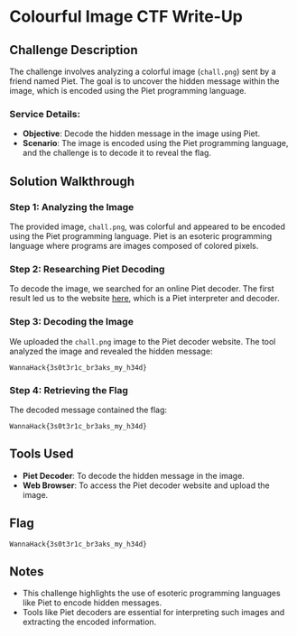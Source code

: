 # Colourful Image CTF Write-Up

## Challenge Description
The challenge involves analyzing a colorful image (`chall.png`) sent by a friend named Piet. The goal is to uncover the hidden message within the image, which is encoded using the Piet programming language.

### Service Details:
- **Objective**: Decode the hidden message in the image using Piet.
- **Scenario**: The image is encoded using the Piet programming language, and the challenge is to decode it to reveal the flag.

## Solution Walkthrough

### Step 1: Analyzing the Image
The provided image, `chall.png`, was colorful and appeared to be encoded using the Piet programming language. Piet is an esoteric programming language where programs are images composed of colored pixels.

### Step 2: Researching Piet Decoding
To decode the image, we searched for an online Piet decoder. The first result led us to the website [here](https://gabriellesc.github.io/piet/), which is a Piet interpreter and decoder.

### Step 3: Decoding the Image
We uploaded the `chall.png` image to the Piet decoder website. The tool analyzed the image and revealed the hidden message:

```
WannaHack{3s0t3r1c_br3aks_my_h34d}
```

### Step 4: Retrieving the Flag
The decoded message contained the flag:

```
WannaHack{3s0t3r1c_br3aks_my_h34d}
```

## Tools Used
- **Piet Decoder**: To decode the hidden message in the image.
- **Web Browser**: To access the Piet decoder website and upload the image.

## Flag
`WannaHack{3s0t3r1c_br3aks_my_h34d}`

## Notes
- This challenge highlights the use of esoteric programming languages like Piet to encode hidden messages.
- Tools like Piet decoders are essential for interpreting such images and extracting the encoded information.